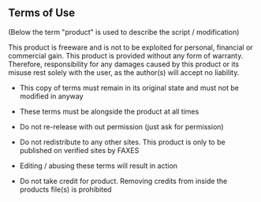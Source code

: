 ## Terms of Use

(Below the term "product" is used to describe the script / modification)

This product is freeware and is not to be exploited for personal, financial or commercial gain. This product is provided without any form of warranty.
Therefore, responsibility for any damages caused by this product or its misuse rest solely with the user, as the author(s) will accept no liability.

- This copy of terms must remain in its original state and must not be modified in anyway

- These terms must be alongside the product at all times

- Do not re-release with out permission (just ask for permission)

- Do not redistribute to any other sites. This product is only to be published on verified sites by FAXES

- Editing / abusing these terms will result in action

- Do not take credit for product. Removing credits from inside the products file(s) is prohibited
